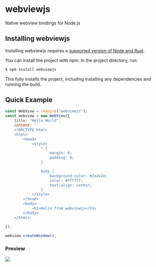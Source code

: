 # webviewjs

Native webview bindings for Node.js


## Installing webviewjs

Installing webviewjs requires a [supported version of Node and Rust](https://github.com/neon-bindings/neon#platform-support).

You can install the project with npm. In the project directory, run:

```sh
$ npm install webviewjs
```

This fully installs the project, including installing any dependencies and running the build.

## Quick Example

```js
const WebView = require("webviewjs");
const webview = new WebView({
    title: "Hello World",
    content: `
    <!DOCTYPE html>
    <html>
        <head>
            <style>
                * {
                    margin: 0;
                    padding: 0;
                }

                body {
                    background-color: #2e2e2e;
                    color: #ffffff;
                    text-align: center;
                }
            </style>
        </head>
        <body>
            <h1>Hello from webviewjs</h1>
        </body>
    </html>
    `
});

webview.createWindow();
```

### Preview
![](https://i.imgur.com/n7y13AA.png)